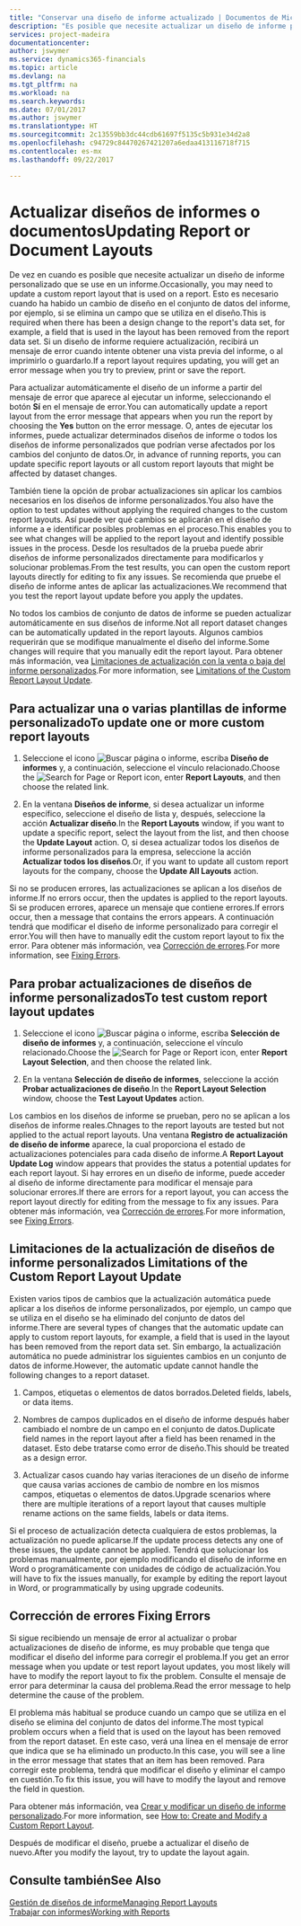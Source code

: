```yaml
---
title: "Conservar una diseño de informe actualizado | Documentos de Microsoft"
description: "Es posible que necesite actualizar un diseño de informe personalizado que se use en un informe. Esto es necesario cuando ha habido un cambio de diseño en el conjunto de datos del informe, por ejemplo, si se elimina un campo que se utiliza en el diseño."
services: project-madeira
documentationcenter: 
author: jswymer
ms.service: dynamics365-financials
ms.topic: article
ms.devlang: na
ms.tgt_pltfrm: na
ms.workload: na
ms.search.keywords: 
ms.date: 07/01/2017
ms.author: jswymer
ms.translationtype: HT
ms.sourcegitcommit: 2c13559bb3dc44cdb61697f5135c5b931e34d2a8
ms.openlocfilehash: c94729c84470267421207a6edaa413116718f715
ms.contentlocale: es-mx
ms.lasthandoff: 09/22/2017

---
```

# <a name="updating-report-or-document-layouts"></a><span data-ttu-id="09f01-104">Actualizar diseños de informes o documentos</span><span class="sxs-lookup"><span data-stu-id="09f01-104">Updating Report or Document Layouts</span></span>
<span data-ttu-id="09f01-105">De vez en cuando es posible que necesite actualizar un diseño de informe personalizado que se use en un informe.</span><span class="sxs-lookup"><span data-stu-id="09f01-105">Occasionally, you may need to update a custom report layout that is used on a report.</span></span> <span data-ttu-id="09f01-106">Esto es necesario cuando ha habido un cambio de diseño en el conjunto de datos del informe, por ejemplo, si se elimina un campo que se utiliza en el diseño.</span><span class="sxs-lookup"><span data-stu-id="09f01-106">This is required when there has been a design change to the report's data set, for example, a field that is used in the layout has been removed from the report data set.</span></span> <span data-ttu-id="09f01-107">Si un diseño de informe requiere actualización, recibirá un mensaje de error cuando intente obtener una vista previa del informe, o al imprimirlo o guardarlo.</span><span class="sxs-lookup"><span data-stu-id="09f01-107">If a report layout requires updating, you will get an error message when you try to preview, print or save the report.</span></span>  
  
<span data-ttu-id="09f01-108">Para actualizar automáticamente el diseño de un informe a partir del mensaje de error que aparece al ejecutar un informe, seleccionando el botón **Sí** en el mensaje de error.</span><span class="sxs-lookup"><span data-stu-id="09f01-108">You can automatically update a report layout from the error message that appears when you run the report by choosing the **Yes** button on the error message.</span></span> <span data-ttu-id="09f01-109">O, antes de ejecutar los informes, puede actualizar determinados diseños de informe o todos los diseños de informe personalizados que podrían verse afectados por los cambios del conjunto de datos.</span><span class="sxs-lookup"><span data-stu-id="09f01-109">Or, in advance of running reports, you can update specific report layouts or all custom report layouts that might be affected by dataset changes.</span></span>  
  
<span data-ttu-id="09f01-110">También tiene la opción de probar actualizaciones sin aplicar los cambios necesarios en los diseños de informe personalizados.</span><span class="sxs-lookup"><span data-stu-id="09f01-110">You also have the option to test updates without applying the required changes to the custom report layouts.</span></span> <span data-ttu-id="09f01-111">Así puede ver qué cambios se aplicarán en el diseño de informe a e identificar posibles problemas en el proceso.</span><span class="sxs-lookup"><span data-stu-id="09f01-111">This enables you to see what changes will be applied to the report layout and identify possible issues in the process.</span></span> <span data-ttu-id="09f01-112">Desde los resultados de la prueba puede abrir diseños de informe personalizados directamente para modificarlos y solucionar problemas.</span><span class="sxs-lookup"><span data-stu-id="09f01-112">From the test results, you can open the custom report layouts directly for editing to fix any issues.</span></span> <span data-ttu-id="09f01-113">Se recomienda que pruebe el diseño de informe antes de aplicar las actualizaciones.</span><span class="sxs-lookup"><span data-stu-id="09f01-113">We recommend that you test the report layout update before you apply the updates.</span></span>  
  
<span data-ttu-id="09f01-114">No todos los cambios de conjunto de datos de informe se pueden actualizar automáticamente en sus diseños de informe.</span><span class="sxs-lookup"><span data-stu-id="09f01-114">Not all report dataset changes can be automatically updated in the report layouts.</span></span> <span data-ttu-id="09f01-115">Algunos cambios requerirán que se modifique manualmente el diseño del informe.</span><span class="sxs-lookup"><span data-stu-id="09f01-115">Some changes will require that you manually edit the report layout.</span></span> <span data-ttu-id="09f01-116">Para obtener más información, vea [Limitaciones de actualización con la venta o baja del informe personalizados](ui-update-report-layouts.md#UpdateLimitations).</span><span class="sxs-lookup"><span data-stu-id="09f01-116">For more information, see [Limitations of the Custom Report Layout Update](ui-update-report-layouts.md#UpdateLimitations).</span></span>  
  
## <a name="to-update-one-or-more-custom-report-layouts"></a><span data-ttu-id="09f01-117">Para actualizar una o varias plantillas de informe personalizado</span><span class="sxs-lookup"><span data-stu-id="09f01-117">To update one or more custom report layouts</span></span>  
  
1.  <span data-ttu-id="09f01-118">Seleccione el icono ![Buscar página o informe](media/ui-search/search_small.png "icono Buscar página o informe"), escriba **Diseño de informes** y, a continuación, seleccione el vínculo relacionado.</span><span class="sxs-lookup"><span data-stu-id="09f01-118">Choose the ![Search for Page or Report](media/ui-search/search_small.png "Search for Page or Report icon") icon, enter **Report Layouts**, and then choose the related link.</span></span>  
  
2.  <span data-ttu-id="09f01-119">En la ventana **Diseños de informe**, si desea actualizar un informe específico, seleccione el diseño de lista y, después, seleccione la acción **Actualizar diseño**.</span><span class="sxs-lookup"><span data-stu-id="09f01-119">In the **Report Layouts** window, if you want to update a specific report, select the layout from the list, and then choose the **Update Layout** action.</span></span> <span data-ttu-id="09f01-120">O, si desea actualizar todos los diseños de informe personalizados para la empresa, seleccione la acción **Actualizar todos los diseños**.</span><span class="sxs-lookup"><span data-stu-id="09f01-120">Or, if you want to update all custom report layouts for the company, choose the **Update All Layouts** action.</span></span>  

<span data-ttu-id="09f01-121">Si no se producen errores, las actualizaciones se aplican a los diseños de informe.</span><span class="sxs-lookup"><span data-stu-id="09f01-121">If no errors occur, then the updates is applied to the report layouts.</span></span> <span data-ttu-id="09f01-122">Si se producen errores, aparece un mensaje que contiene errores.</span><span class="sxs-lookup"><span data-stu-id="09f01-122">If errors occur, then a message that contains the errors appears.</span></span> <span data-ttu-id="09f01-123">A continuación tendrá que modificar el diseño de informe personalizado para corregir el error.</span><span class="sxs-lookup"><span data-stu-id="09f01-123">You will then have to manually edit the custom report layout to fix the error.</span></span> <span data-ttu-id="09f01-124">Para obtener más información, vea [Corrección de errores](ui-update-report-layouts.md#FixErrors).</span><span class="sxs-lookup"><span data-stu-id="09f01-124">For more information, see [Fixing Errors](ui-update-report-layouts.md#FixErrors).</span></span>  

## <a name="to-test-custom-report-layout-updates"></a><span data-ttu-id="09f01-125">Para probar actualizaciones de diseños de informe personalizados</span><span class="sxs-lookup"><span data-stu-id="09f01-125">To test custom report layout updates</span></span>  
  
1.  <span data-ttu-id="09f01-126">Seleccione el icono ![Buscar página o informe](media/ui-search/search_small.png "icono Buscar página o informe"), escriba **Selección de diseño de informes** y, a continuación, seleccione el vínculo relacionado.</span><span class="sxs-lookup"><span data-stu-id="09f01-126">Choose the ![Search for Page or Report](media/ui-search/search_small.png "Search for Page or Report icon") icon, enter **Report Layout Selection**, and then choose the related link.</span></span>  
  
2.  <span data-ttu-id="09f01-127">En la ventana **Selección de diseño de informes**, seleccione la acción **Probar actualizaciones de diseño**.</span><span class="sxs-lookup"><span data-stu-id="09f01-127">In the **Report Layout Selection** window, choose the **Test Layout Updates** action.</span></span>  
  
 <span data-ttu-id="09f01-128">Los cambios en los diseños de informe se prueban, pero no se aplican a los diseños de informe reales.</span><span class="sxs-lookup"><span data-stu-id="09f01-128">Chnages to the report layouts are tested but not applied to the actual report layouts.</span></span> <span data-ttu-id="09f01-129">Una ventana **Registro de actualización de diseño de informe** aparece, la cual proporciona el estado de actualizaciones potenciales para cada diseño de informe.</span><span class="sxs-lookup"><span data-stu-id="09f01-129">A **Report Layout Update Log** window appears that provides the status a potential updates for each report layout.</span></span> <span data-ttu-id="09f01-130">Si hay errores en un diseño de informe, puede acceder al diseño de informe directamente para modificar el mensaje para solucionar errores.</span><span class="sxs-lookup"><span data-stu-id="09f01-130">If there are errors for a report layout, you can access the report layout directly for editing from the message to fix any issues.</span></span> <span data-ttu-id="09f01-131">Para obtener más información, vea [Corrección de errores](ui-update-report-layouts.md#FixErrors).</span><span class="sxs-lookup"><span data-stu-id="09f01-131">For more information, see [Fixing Errors](ui-update-report-layouts.md#FixErrors).</span></span>  
  
##  <span data-ttu-id="09f01-132"><a name="UpdateLimitations"></a> Limitaciones de la actualización de diseños de informe personalizados</span><span class="sxs-lookup"><span data-stu-id="09f01-132"><a name="UpdateLimitations"></a> Limitations of the Custom Report Layout Update</span></span>  
 <span data-ttu-id="09f01-133">Existen varios tipos de cambios que la actualización automática puede aplicar a los diseños de informe personalizados, por ejemplo, un campo que se utiliza en el diseño se ha eliminado del conjunto de datos del informe.</span><span class="sxs-lookup"><span data-stu-id="09f01-133">There are several types of changes that the automatic update can apply to custom report layouts, for example, a field that is used in the layout has been removed from the report data set.</span></span> <span data-ttu-id="09f01-134">Sin embargo, la actualización automática no puede administrar los siguientes cambios en un conjunto de datos de informe.</span><span class="sxs-lookup"><span data-stu-id="09f01-134">However, the automatic update cannot handle the following changes to a report dataset.</span></span>  
  
1.  <span data-ttu-id="09f01-135">Campos, etiquetas o elementos de datos borrados.</span><span class="sxs-lookup"><span data-stu-id="09f01-135">Deleted fields, labels, or data items.</span></span>  
  
2.  <span data-ttu-id="09f01-136">Nombres de campos duplicados en el diseño de informe después haber cambiado el nombre de un campo en el conjunto de datos.</span><span class="sxs-lookup"><span data-stu-id="09f01-136">Duplicate field names in the report layout after a field has been renamed in the dataset.</span></span> <span data-ttu-id="09f01-137">Esto debe tratarse como error de diseño.</span><span class="sxs-lookup"><span data-stu-id="09f01-137">This should be treated as a design error.</span></span>  
  
3.  <span data-ttu-id="09f01-138">Actualizar casos cuando hay varias iteraciones de un diseño de informe que causa varias acciones de cambio de nombre en los mismos campos, etiquetas o elementos de datos.</span><span class="sxs-lookup"><span data-stu-id="09f01-138">Upgrade scenarios where there are multiple iterations of a report layout that causes multiple rename actions on the same fields, labels or data items.</span></span>  
  
 <span data-ttu-id="09f01-139">Si el proceso de actualización detecta cualquiera de estos problemas, la actualización no puede aplicarse.</span><span class="sxs-lookup"><span data-stu-id="09f01-139">If the update process detects any one of these issues, the update cannot be applied.</span></span> <span data-ttu-id="09f01-140">Tendrá que solucionar los problemas manualmente, por ejemplo modificando el diseño de informe en Word o programáticamente con unidades de código de actualización.</span><span class="sxs-lookup"><span data-stu-id="09f01-140">You will have to fix the issues manually, for example by editing the report layout in Word, or programmatically by using upgrade codeunits.</span></span>  
  
##  <span data-ttu-id="09f01-141"><a name="FixErrors"></a> Corrección de errores</span><span class="sxs-lookup"><span data-stu-id="09f01-141"><a name="FixErrors"></a> Fixing Errors</span></span>  
 <span data-ttu-id="09f01-142">Si sigue recibiendo un mensaje de error al actualizar o probar actualizaciones de diseño de informe, es muy probable que tenga que modificar el diseño del informe para corregir el problema.</span><span class="sxs-lookup"><span data-stu-id="09f01-142">If you get an error message when you update or test report layout updates, you most likely will have to modify the report layout to fix the problem.</span></span> <span data-ttu-id="09f01-143">Consulte el mensaje de error para determinar la causa del problema.</span><span class="sxs-lookup"><span data-stu-id="09f01-143">Read the error message to help determine the cause of the problem.</span></span>  
  
 <span data-ttu-id="09f01-144">El problema más habitual se produce cuando un campo que se utiliza en el diseño se elimina del conjunto de datos del informe.</span><span class="sxs-lookup"><span data-stu-id="09f01-144">The most typical problem occurs when a field that is used on the layout has been removed from the report dataset.</span></span> <span data-ttu-id="09f01-145">En este caso, verá una línea en el mensaje de error que indica que se ha eliminado un producto.</span><span class="sxs-lookup"><span data-stu-id="09f01-145">In this case, you will see a line in the error message that states that an item has been removed.</span></span> <span data-ttu-id="09f01-146">Para corregir este problema, tendrá que modificar el diseño y eliminar el campo en cuestión.</span><span class="sxs-lookup"><span data-stu-id="09f01-146">To fix this issue, you will have to modify the layout and remove the field in question.</span></span>  
  
 <span data-ttu-id="09f01-147">Para obtener más información, vea [Crear y modificar un diseño de informe personalizado](ui-how-create-custom-report-layout.md#ModifyCustomLayout).</span><span class="sxs-lookup"><span data-stu-id="09f01-147">For more information, see [How to: Create and Modify a Custom Report Layout](ui-how-create-custom-report-layout.md#ModifyCustomLayout).</span></span>  
  
 <span data-ttu-id="09f01-148">Después de modificar el diseño, pruebe a actualizar el diseño de nuevo.</span><span class="sxs-lookup"><span data-stu-id="09f01-148">After you modify the layout, try to update the layout again.</span></span>  
  
## <a name="see-also"></a><span data-ttu-id="09f01-149">Consulte también</span><span class="sxs-lookup"><span data-stu-id="09f01-149">See Also</span></span>  
 [<span data-ttu-id="09f01-150">Gestión de diseños de informe</span><span class="sxs-lookup"><span data-stu-id="09f01-150">Managing Report Layouts</span></span>](ui-manage-report-layouts.md)  
 [<span data-ttu-id="09f01-151">Trabajar con informes</span><span class="sxs-lookup"><span data-stu-id="09f01-151">Working with Reports</span></span>](ui-work-report.md)  
